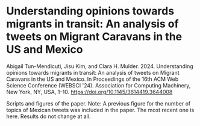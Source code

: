 # Understanding opinions towards migrants in transit: An analysis of tweets on Migrant Caravans in the US and Mexico
Abigail Tun-Mendicuti, Jisu Kim, and Clara H. Mulder. 2024. Understanding opinions towards migrants in transit: An analysis of tweets on Migrant Caravans in the US and Mexico. In Proceedings of the 16th ACM Web Science Conference (WEBSCI '24). Association for Computing Machinery, New York, NY, USA, 1–10. https://doi.org/10.1145/3614419.3644008

Scripts and figures of the paper. 
Note: A previous figure for the number of topics of Mexican tweets was included in the paper. The most recent one is here. Results do not change at all. 
